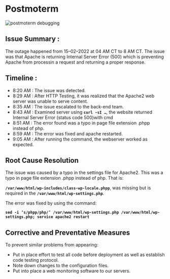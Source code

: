 # Postmoterm

![postmoterm debugging](https://bit.ly/3v3Upz1)
## Issue Summary :

The outage happened from 15–02–2022 at 04 AM CT to 8 AM CT. The issue was that Apache is returning  Internal Server Error (500)  which is preventing Apache from processin a request and returning a proper response.

## Timeline :
* 8:20 AM : The issue was detected.
* 8:29 AM : After HTTP Testing, it was realized that the Apache2 web server was    unable to serve content.
* 8:35 AM : The issue escalated to the back-end team.
* 8:43 AM : Examined server using **`curl -sI …`**, the website returned Internal Server Error (status code 500)with cmd
* 8:51 AM : The error found was a typo in page file extension .phpp instead of php.
* 8:59 AM : The error was fixed and apache restarted.
* 9:05 AM : After running the command, the webserver worked as expected.

## Root Cause Resolution

The issue was caused by a typo in the settings file for Apache2. This was a typo in page file extension .phpp instead of php. That is:

**`/var/www/html/wp-includes/class-wp-locale.phpp`**, was missing but is required in the **`/var/www/html/wp-settings.php`**.

The error was fixed by using the command:

 **`sed -i ‘s/phpp/php/’ /var/www/html/wp-settings.php /var/www/html/wp-settings.php; service apache2 restart`**

## Corrective and Preventative Measures

To prevent similar problems from appearing:
* Put in place effort to test all code before deployment as well as establish code testing protocol.
* Note down changes to the configuration files.
* Put into place a web monitoring software to our servers.
